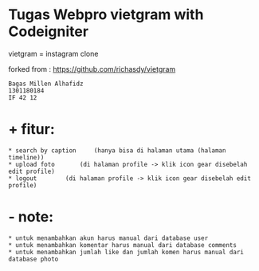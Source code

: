 # Tugas Webpro vietgram with Codeigniter

vietgram = instagram clone

forked from : https://github.com/richasdy/vietgram



	Bagas Millen Alhafidz
	1301180184
	IF 42 12


# + fitur:
	* search by caption 	(hanya bisa di halaman utama (halaman timeline))
	* upload foto 		(di halaman profile -> klik icon gear disebelah edit profile)
	* logout 		(di halaman profile -> klik icon gear disebelah edit profile)


# - note:
	* untuk menambahkan akun harus manual dari database user
	* untuk menambahkan komentar harus manual dari database comments
	* untuk menambahkan jumlah like dan jumlah komen harus manual dari database photo


